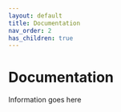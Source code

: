 ```yaml
---
layout: default
title: Documentation
nav_order: 2
has_children: true
---
```



# Documentation

Information goes here